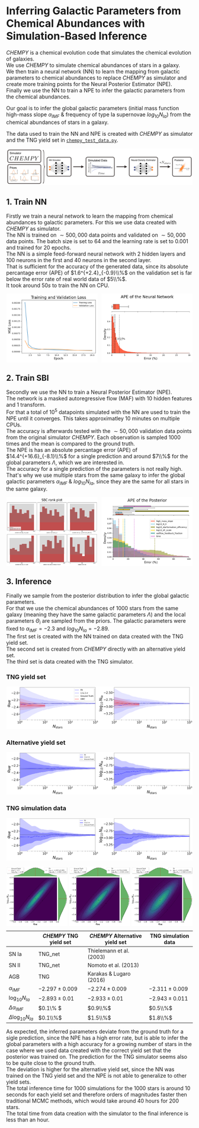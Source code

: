 # Inferring Galactic Parameters from Chemical Abundances with Simulation-Based Inference
$CHEMPY$ is a chemical evolution code that simulates the chemical evolution of galaxies. <br>
We use $CHEMPY$ to simulate chemical abundances of stars in a galaxy. <br>
We then train a neural network (NN) to learn the mapping from galactic parameters to chemical abundances to replace $CHEMPY$ as simulator and create more training points for the Neural Posterior Estimator (NPE). <br>
Finally we use the NN to train a NPE to infer the galactic parameters from the chemical abundances.

Our goal is to infer the global galactic parameters (initial mass function high-mass slope $\alpha_{IMF}$ & frequency of type Ia supernovae $log_{10}N_{Ia}$) from the chemical abundances of stars in a galaxy. <br>

The data used to train the NN and NPE is created with $CHEMPY$ as simulator and the TNG yield set in [``` chempy_test_data.py ```](chempy_test_data.py). <br>

<p align="center">
  <img src="plots/sbi_overview.png" />
</p>

## 1. Train NN
Firstly we train a neural network to learn the mapping from chemical abundances to galactic parameters. For this we use data created with $CHEMPY$ as simulator. <br>
The NN is trained on $\sim 500,000$ data points and validated on $\sim 50,000$ data points. The batch size is set to $64$ and the learning rate is set to $0.001$ and trained for $20$ epochs. <br>
The NN is a simple feed-forward neural network with $2$ hidden layers and $100$ neurons in the first and $40$ neurons in the second layer. <br>
That is sufficient for the accuracy of the generated data, since its absolute percantage error (APE) of $1.6^{+2.4}_{-0.9}\\%$ on the validation set is far below the error rate of real world data of $5\\%$. <br>
It took around $50s$ to train the NN on CPU. <br>

<div style="display: flex; justify-content: space-between;">
  <img src="plots/loss_NN_simulator.png" style="width: 49%;"/>
  <img src="plots/ape_NN.png" style="width: 49%;"/>
</div>

## 2. Train SBI
Secondly we use the NN to train a Neural Posterior Estimator (NPE). <br>
The network is a masked autoregressive flow (MAF) with $10$ hidden features and $1$ transform. <br>
For that a total of $10^5$ datapoints simulated with the NN are used to train the NPE until it converges.
This takes approximatley $10$ minutes on multiple CPUs. <br>
The accuracy is afterwards tested with the $\sim 50,000$ validation data points from the original simulator $CHEMPY$. Each observation is sampled $1000$ times and the mean is compared to the ground truth. <br>
The NPE is has an absolute percantage error (APE) of $14.4^{+16.6}_{-8.1}\\%$ for a single prediction and around $7\\%$ for the global parameters $\Lambda$, which we are interested in.<br>
The accuracy for a single prediction of the parameters is not really high. That's why we use multiple stars from the same galaxy to infer the global galactic parameters $\alpha_{IMF}$ & $log_{10}N_{Ia}$, since they are the same for all stars in the same galaxy. <br>

<div style="display: flex; justify-content: space-between;">
  <img src="plots/sbc_rank_plot_NPE_C.png" style="width: 49%;"/>
  <img src="plots/ape_posterior_NPE_C.png" style="width: 49%;"/>
</div>

## 3. Inference

Finally we sample from the posterior distribution to infer the global galactic parameters. <br>
For that we use the chemical abundances of $1000$ stars from the same galaxy (meaning they have the same galactic parameters $\Lambda$) and the local parameters $\Theta_i$ are sampled from the priors.
The galactic parameters were fixed to  $\alpha_{IMF} = -2.3$ and $log_{10}N_{Ia} = -2.89$. <br>
The first set is created with the NN trained on data created with the TNG yield set. <br>
The second set is created from $CHEMPY$ directly with an alternative yield set. <br>
The third set is data created with the TNG simulator. <br>

### TNG yield set
<p align="center">
  <img src="plots/sbi_Nstar_comp.png" />
</p>

### Alternative yield set
<p align="center">
  <img src="plots/sbi_Nstar_analysis_alt.png" />
</p>

### TNG simulation data
<p align="center">
  <img src="plots/sbi_Nstar_analysis_tng.png" />
</p>

<div style="display: flex; justify-content: space-between;">
  <img src="plots/sbi_1000stars_noise.png" style="width: 33%;"/>
  <img src="plots/sbi_1000stars_noise_alt.png" style="width: 33%;"/>
  <img src="plots/sbi_1000stars_noise_tng.png" style="width: 33%;"/>
</div>

| | $CHEMPY$ TNG yield set | $CHEMPY$ Alternative yield set | TNG simulation data |
|---|---|---|---|
| SN Ia | TNG_net | Thielemann et al. (2003) |
| SN II | TNG_net | Nomoto et al. (2013) |
| AGB | TNG | Karakas & Lugaro (2016) |
| $\alpha_{IMF}$ | $-2.297 \pm 0.009$ | $-2.274 \pm 0.009$ | $-2.311 \pm 0.009$ |
|$\log_{10}N_{Ia}$| $-2.893 \pm 0.01$ | $-2.933 \pm 0.01$ | $-2.943 \pm 0.011$ |
| $\Delta\alpha_{IMF}$ | $0.1\\% $ | $0.9\\%$ | $0.5\\%$ |
| $\Delta\log_{10}N_{Ia}$ | $0.1\\%$ | $1.5\\%$ | $1.8\\%$ |

As expected, the inferred parameters deviate from the ground truth for a sigle prediction, since the NPE has a high error rate, 
but is able to infer the global parameters with a high accuracy for a growing number of stars in the case where we used data created with the correct yield set
that the posterior was trained on. 
The prediction for the TNG simulator seems also to be quite close to the ground truth. <br>
The deviation is higher for the alternative yield set, since the NN was trained on the TNG yield set and the NPE is not able to generalize to other yield sets. <br>
The total inference time for $1000$ simulations for the $1000$ stars is around $10$ seconds for each yield set and therefore orders of magnitudes faster then traditional MCMC methods, which would take around $40$ hours for $200$ stars. <br>
The total time from data creation with the simulator to the final inference is less than an hour. <br>